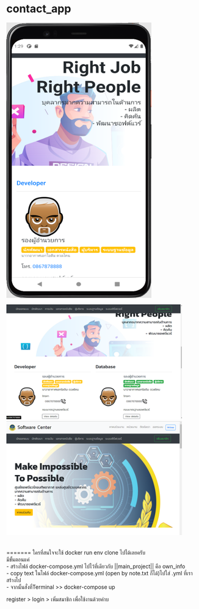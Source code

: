 # contact_app

<img width="380" height="720" src="screenshots/Screenshot 2021-06-11 012928.png">
<br>
<p></p>
<p></p>
<img width="460" height="300" src="screenshots/Screenshot 2021-06-11 131031.png"><img width="460" height="300" src="screenshots/Screenshot 2021-06-11 130946.png">
<br><br><br>
=======
ใครที่สนใจจะใช้ docker run env clone ไปได้เลยครับ <br>
มีขั้นตอนแค่<br>
  - สร้างไฟล์ docker-compose.yml ไปไว้ที่เดียวกับ ||main_project|| คือ own_info<br>
  - copy text ในไฟล์ docker-compose.yml (open by note.txt ก็ได้)ไปใส่ .yml ที่เราสร้างไป<br>
  - จากนั้นสั่งที่Terminal >> docker-compose up <br>

register > login > เพิ่มสมาชิก เพื่อใช้งานด้วยค่าบ